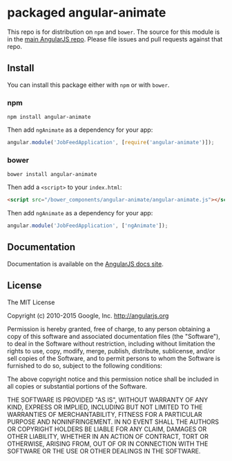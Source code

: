 # packaged angular-animate

This repo is for distribution on `npm` and `bower`. The source for this module is in the
[main AngularJS repo](https://github.com/angular/angular.js/tree/master/src/ngAnimate).
Please file issues and pull requests against that repo.

## Install

You can install this package either with `npm` or with `bower`.

### npm

```shell
npm install angular-animate
```

Then add `ngAnimate` as a dependency for your app:

```javascript
angular.module('JobFeedApplication', [require('angular-animate')]);
```

### bower

```shell
bower install angular-animate
```

Then add a `<script>` to your `index.html`:

```html
<script src="/bower_components/angular-animate/angular-animate.js"></script>
```

Then add `ngAnimate` as a dependency for your app:

```javascript
angular.module('JobFeedApplication', ['ngAnimate']);
```

## Documentation

Documentation is available on the
[AngularJS docs site](http://docs.angularjs.org/api/ngAnimate).

## License

The MIT License

Copyright (c) 2010-2015 Google, Inc. http://angularjs.org

Permission is hereby granted, free of charge, to any person obtaining a copy
of this software and associated documentation files (the "Software"), to deal
in the Software without restriction, including without limitation the rights
to use, copy, modify, merge, publish, distribute, sublicense, and/or sell
copies of the Software, and to permit persons to whom the Software is
furnished to do so, subject to the following conditions:

The above copyright notice and this permission notice shall be included in
all copies or substantial portions of the Software.

THE SOFTWARE IS PROVIDED "AS IS", WITHOUT WARRANTY OF ANY KIND, EXPRESS OR
IMPLIED, INCLUDING BUT NOT LIMITED TO THE WARRANTIES OF MERCHANTABILITY,
FITNESS FOR A PARTICULAR PURPOSE AND NONINFRINGEMENT. IN NO EVENT SHALL THE
AUTHORS OR COPYRIGHT HOLDERS BE LIABLE FOR ANY CLAIM, DAMAGES OR OTHER
LIABILITY, WHETHER IN AN ACTION OF CONTRACT, TORT OR OTHERWISE, ARISING FROM,
OUT OF OR IN CONNECTION WITH THE SOFTWARE OR THE USE OR OTHER DEALINGS IN
THE SOFTWARE.

